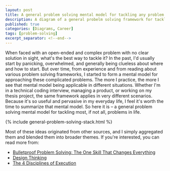 ```yaml
---
layout: post
title: A general problem solving mental model for tackling any problem
description: A diagram of a general probelm solving framework for tackling any problem in life.
published: true
categories: [Diagrams, Career]
tags: [problem-solving]
excerpt_separator: <!--end-->
---
```


When faced with an open-ended and complex problem with no clear solution in sight, what's the best way to tackle it? In the past, I'd usually start by panicking, overwhelmed, and generally being clueless about where and how to start. But over time, from experience and from reading about various problem solving frameworks, I started to form a mental model for approaching these complicated problems. The more I practice, the more I see that mental model being applicable in different situations. <!--end-->Whether I'm in a technical coding interview, managing a product, or working on my thesis project, the same framework applies in very different scenarios. Because it's so useful and pervasive in my everyday life, I feel it's worth the time to summarize that mental model. So here it is – a general problem solving mental model for tackling most, if not all, problems in life.


{% include general-problem-solving-stack.html %}

Most of these ideas originated from other sources, and I simply aggregated them and blended them into broader themes. If you're interested, you can read more from: 

* [Bulletproof Problem Solving: The One Skill That Changes Everything](https://bulletproofproblemsolving.com/)
* [Design Thinking](https://designthinking.ideo.com/)
* [The 4 Disciplines of Execution](https://www.franklincovey.com/the-4-disciplines/)
